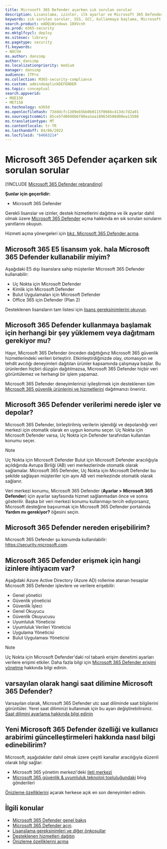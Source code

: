 ```yaml
---
title: Microsoft 365 Defender açarken sık sorulan sorular
description: Lisanslama, izinler, ilk ayarlar ve Microsoft 365 Defender etkinleştirmeyle ilgili diğer ürün ve hizmetler hakkında en sık sorulan soruların yanıtlarını alın
keywords: sık sorulan sorular, SSS, GCC, kullanmaya başlama, Microsoft 365 Defender etkinleştirme, Microsoft 365 Defender, M365, güvenlik, veri konumu, gerekli izinler, lisans uygunluğu, ayarlar sayfası
search.product: eADQiWindows 10XVcnh
ms.prod: m365-security
ms.mktglfcycl: deploy
ms.sitesec: library
ms.pagetype: security
f1.keywords:
- NOCSH
ms.author: dansimp
author: dansimp
ms.localizationpriority: medium
manager: dansimp
audience: ITPro
ms.collection: M365-security-compliance
ms.custom: admindeeplinkDEFENDER
ms.topic: conceptual
search.appverid:
- MOE150
- MET150
ms.technology: m365d
ms.openlocfilehash: 73dddcfc1389eb5bb0b0115f0666c413dc7d2a01
ms.sourcegitcommit: 85ce5fd0698b6f00ea1ea189634588d00ea13508
ms.translationtype: MT
ms.contentlocale: tr-TR
ms.lasthandoff: 04/06/2022
ms.locfileid: "64663214"
---
```

# <a name="frequently-asked-questions-when-turning-on-microsoft-365-defender"></a>Microsoft 365 Defender açarken sık sorulan sorular

[!INCLUDE [Microsoft 365 Defender rebranding](../includes/microsoft-defender.md)]


**Şunlar için geçerlidir:**
- Microsoft 365 Defender

Gerekli lisanslar ve izinler, destek hizmetlerini dağıtma ve ilk ayarlar dahil olmak üzere [Microsoft 365 Defender](microsoft-365-defender.md) açma hakkında en sık sorulan soruların yanıtlarını okuyun.

Hizmeti açma yönergeleri için [bkz. Microsoft 365 Defender açma](m365d-enable.md).

## <a name="i-dont-have-a-microsoft-365-e5-license-can-i-still-use-microsoft-365-defender"></a>Microsoft 365 E5 lisansım yok. hala Microsoft 365 Defender kullanabilir miyim?

Aşağıdaki E5 dışı lisanslara sahip müşteriler Microsoft 365 Defender kullanabilir:

- Uç Nokta için Microsoft Defender
- Kimlik için Microsoft Defender
- Bulut Uygulamaları için Microsoft Defender
- Office 365 için Defender (Plan 2)

Desteklenen lisansların tam listesi için [lisans gereksinimlerini okuyun](prerequisites.md#licensing-requirements).

## <a name="do-i-need-to-install-or-deploy-anything-to-start-using-microsoft-365-defender"></a>Microsoft 365 Defender kullanmaya başlamak için herhangi bir şey yüklemem veya dağıtmam gerekiyor mu?

Hayır, Microsoft 365 Defender önceden dağıttığınız Microsoft 365 güvenlik hizmetlerindeki verileri birleştirir. Etkinleştirdiğinizde olay, otomasyon ve tehdit avcılığı deneyimleri dağıtılan ürünler kapsamında çalışmaya başlar. Bu ürünlerden hiçbiri düzgün dağıtılmazsa, Microsoft 365 Defender hiçbir veri görüntülemez ve herhangi bir işlem yapamaz.

Microsoft 365 Defender deneyimlerinizi iyileştirmek için desteklenen *tüm* [Microsoft 365 güvenlik ürünlerini ve hizmetlerini](deploy-supported-services.md) dağıtmanızı öneririz.

## <a name="where-does-microsoft-365-defender-process-and-store-my-data"></a>Microsoft 365 Defender verilerimi nerede işler ve depolar?

Microsoft 365 Defender, birleştirilmiş verilerin işlendiği ve depolandığı veri merkezi için otomatik olarak en uygun konumu seçer. Uç Nokta için Microsoft Defender varsa, Uç Nokta için Defender tarafından kullanılan konumu seçer.

>[!NOTE]
>Uç Nokta için Microsoft Defender Bulut için Microsoft Defender aracılığıyla açıldığında Avrupa Birliği (AB) veri merkezlerinde otomatik olarak sağlamalar. Microsoft 365 Defender, Uç Nokta için Microsoft Defender bu şekilde sağlayan müşteriler için aynı AB veri merkezinde otomatik olarak sağlanır.

Veri merkezi konumu, Microsoft 365 Defender (**Ayarlar > Microsoft 365 Defender**) için ayarlar sayfasında hizmet sağlanmadan önce ve sonra gösterilir. Başka bir veri merkezi konumu kullanmayı tercih ediyorsanız, Microsoft desteğine başvurmak için Microsoft 365 Defender portalında **Yardım mı gerekiyor?** öğesini seçin.

## <a name="where-can-i-access-microsoft-365-defender"></a>Microsoft 365 Defender nereden erişebilirim?

Microsoft 365 Defender şu konumda kullanılabilir: <a href="https://go.microsoft.com/fwlink/p/?linkid=2077139" target="_blank"><https://security.microsoft.com></a>.

## <a name="what-permissions-do-i-need-to-access-microsoft-365-defender"></a>Microsoft 365 Defender erişmek için hangi izinlere ihtiyacım var?

Aşağıdaki Azure Active Directory (Azure AD) rollerine atanan hesaplar Microsoft 365 Defender işlevlere ve verilere erişebilir:

- Genel yönetici
- Güvenlik yöneticisi
- Güvenlik İşleci
- Genel Okuyucu
- Güvenlik Okuyucusu
- Uyumluluk Yöneticisi
- Uyumluluk Verileri Yöneticisi
- Uygulama Yöneticisi
- Bulut Uygulaması Yöneticisi


> [!NOTE]
> Uç Nokta için Microsoft Defender'daki rol tabanlı erişim denetimi ayarları verilere erişimi etkiler. Daha fazla bilgi için [Microsoft 365 Defender erişimi yönetme](m365d-permissions.md) hakkında bilgi edinin.

## <a name="what-time-zone-does-microsoft-365-defender-default-to"></a>varsayılan olarak hangi saat dilimine Microsoft 365 Defender?

Varsayılan olarak, Microsoft 365 Defender utc saat diliminde saat bilgilerini görüntüler. Yerel saat diliminizi kullanmak için bu ayarı değiştirebilirsiniz. [Saat dilimini ayarlama hakkında bilgi edinin](m365d-time-zone.md)

## <a name="how-can-i-learn-about-new-microsoft-365-defender-feature-and-ui-updates"></a>Yeni Microsoft 365 Defender özelliği ve kullanıcı arabirimi güncelleştirmeleri hakkında nasıl bilgi edinebilirim?

Microsoft, aşağıdakiler dahil olmak üzere çeşitli kanallar aracılığıyla düzenli olarak bilgi sağlar:

- Microsoft 365 yönetim merkezi'deki [ileti merkezi](../../admin/manage/message-center.md)
- [Microsoft 365 güvenlik & uyumluluk teknoloji topluluğundaki](https://techcommunity.microsoft.com/t5/security-privacy-and-compliance/bg-p/securityprivacycompliance) blog gönderileri

[Önizleme özelliklerini](preview.md) açarak herkese açık en son deneyimleri edinin.

## <a name="related-topics"></a>İlgili konular

- [Microsoft 365 Defender genel bakış](microsoft-365-defender.md)
- [Microsoft 365 Defender açın](m365d-enable.md).
- [Lisanslama gereksinimleri ve diğer önkoşullar](prerequisites.md)
- [Desteklenen hizmetleri dağıtın](deploy-supported-services.md)
- [Önizleme özelliklerini açma](preview.md)
